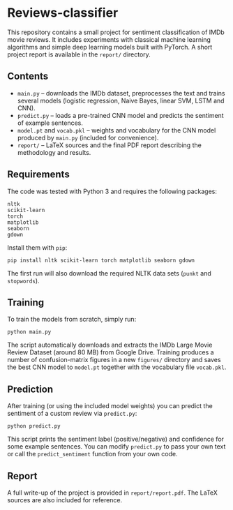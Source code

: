 # Reviews-classifier

This repository contains a small project for sentiment classification of IMDb movie reviews.  It includes
experiments with classical machine learning algorithms and simple deep learning
models built with PyTorch.  A short project report is available in the
`report/` directory.

## Contents

- `main.py` &ndash; downloads the IMDb dataset, preprocesses the text and trains
  several models (logistic regression, Naive Bayes, linear SVM, LSTM and CNN).
- `predict.py` &ndash; loads a pre-trained CNN model and predicts the sentiment of
  example sentences.
- `model.pt` and `vocab.pkl` &ndash; weights and vocabulary for the CNN model
  produced by `main.py` (included for convenience).
- `report/` &ndash; LaTeX sources and the final PDF report describing the
  methodology and results.

## Requirements

The code was tested with Python 3 and requires the following packages:

```
nltk
scikit-learn
torch
matplotlib
seaborn
gdown
```

Install them with `pip`:

```
pip install nltk scikit-learn torch matplotlib seaborn gdown
```

The first run will also download the required NLTK data sets (`punkt` and
`stopwords`).

## Training

To train the models from scratch, simply run:

```
python main.py
```

The script automatically downloads and extracts the IMDb Large Movie Review
Dataset (around 80&nbsp;MB) from Google Drive.  Training produces a number of
confusion-matrix figures in a new `figures/` directory and saves the best CNN
model to `model.pt` together with the vocabulary file `vocab.pkl`.

## Prediction

After training (or using the included model weights) you can predict the
sentiment of a custom review via `predict.py`:

```
python predict.py
```

This script prints the sentiment label (positive/negative) and confidence for
some example sentences.  You can modify `predict.py` to pass your own text or
call the `predict_sentiment` function from your own code.

## Report

A full write-up of the project is provided in `report/report.pdf`.  The LaTeX
sources are also included for reference.
